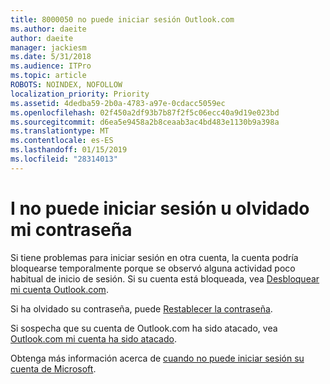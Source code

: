 ```yaml
---
title: 8000050 no puede iniciar sesión Outlook.com
ms.author: daeite
author: daeite
manager: jackiesm
ms.date: 5/31/2018
ms.audience: ITPro
ms.topic: article
ROBOTS: NOINDEX, NOFOLLOW
localization_priority: Priority
ms.assetid: 4dedba59-2b0a-4783-a97e-0cdacc5059ec
ms.openlocfilehash: 02f450a2df93b7b87f2f5c06ecc40a9d19e023bd
ms.sourcegitcommit: d6ea5e9458a2b8ceaab3ac4bd483e1130b9a398a
ms.translationtype: MT
ms.contentlocale: es-ES
ms.lasthandoff: 01/15/2019
ms.locfileid: "28314013"
---
```

# <a name="i-cant-sign-in-or-forgot-my-password"></a>I no puede iniciar sesión u olvidado mi contraseña

Si tiene problemas para iniciar sesión en otra cuenta, la cuenta podría bloquearse temporalmente porque se observó alguna actividad poco habitual de inicio de sesión. Si su cuenta está bloqueada, vea [Desbloquear mi cuenta Outlook.com](https://go.microsoft.com/fwlink/p/?linkid=2001800&amp;clcid=0x409).
  
Si ha olvidado su contraseña, puede [Restablecer la contraseña](https://go.microsoft.com/fwlink/p/?linkid=841909).
  
Si sospecha que su cuenta de Outlook.com ha sido atacado, vea [Outlook.com mi cuenta ha sido atacado](https://go.microsoft.com/fwlink/p/?linkid=874366).
  
Obtenga más información acerca de [cuando no puede iniciar sesión su cuenta de Microsoft](https://go.microsoft.com/fwlink/p/?linkid=842227).
  

